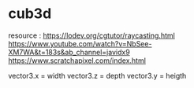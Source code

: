 # cub3d

resource :  https://lodev.org/cgtutor/raycasting.html
            https://www.youtube.com/watch?v=NbSee-XM7WA&t=183s&ab_channel=javidx9
            https://www.scratchapixel.com/index.html

vector3.x = width
vector3.z = depth
vector3.y = heigth

